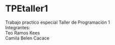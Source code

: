 # TPEtaller1
Trabajo practico especial Taller de Programación 1
<br/>
Integrantes: <br/>
Teo Ramos Kees <br/>
Camila Belen Cacace
